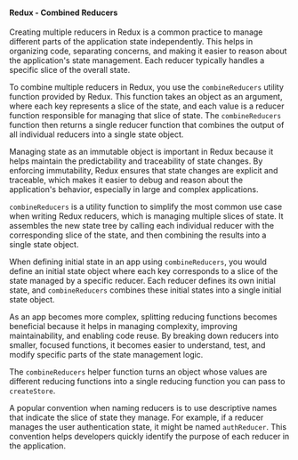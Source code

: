 #### Redux - Combined Reducers

Creating multiple reducers in Redux is a common practice to manage different parts of the application state independently. This helps in organizing code, separating concerns, and making it easier to reason about the application's state management. Each reducer typically handles a specific slice of the overall state.

To combine multiple reducers in Redux, you use the `combineReducers` utility function provided by Redux. This function takes an object as an argument, where each key represents a slice of the state, and each value is a reducer function responsible for managing that slice of state. The `combineReducers` function then returns a single reducer function that combines the output of all individual reducers into a single state object.

Managing state as an immutable object is important in Redux because it helps maintain the predictability and traceability of state changes. By enforcing immutability, Redux ensures that state changes are explicit and traceable, which makes it easier to debug and reason about the application's behavior, especially in large and complex applications.

`combineReducers` is a utility function to simplify the most common use case when writing Redux reducers, which is managing multiple slices of state. It assembles the new state tree by calling each individual reducer with the corresponding slice of the state, and then combining the results into a single state object.

When defining initial state in an app using `combineReducers`, you would define an initial state object where each key corresponds to a slice of the state managed by a specific reducer. Each reducer defines its own initial state, and `combineReducers` combines these initial states into a single initial state object.

As an app becomes more complex, splitting reducing functions becomes beneficial because it helps in managing complexity, improving maintainability, and enabling code reuse. By breaking down reducers into smaller, focused functions, it becomes easier to understand, test, and modify specific parts of the state management logic.

The `combineReducers` helper function turns an object whose values are different reducing functions into a single reducing function you can pass to `createStore`.

A popular convention when naming reducers is to use descriptive names that indicate the slice of state they manage. For example, if a reducer manages the user authentication state, it might be named `authReducer`. This convention helps developers quickly identify the purpose of each reducer in the application.